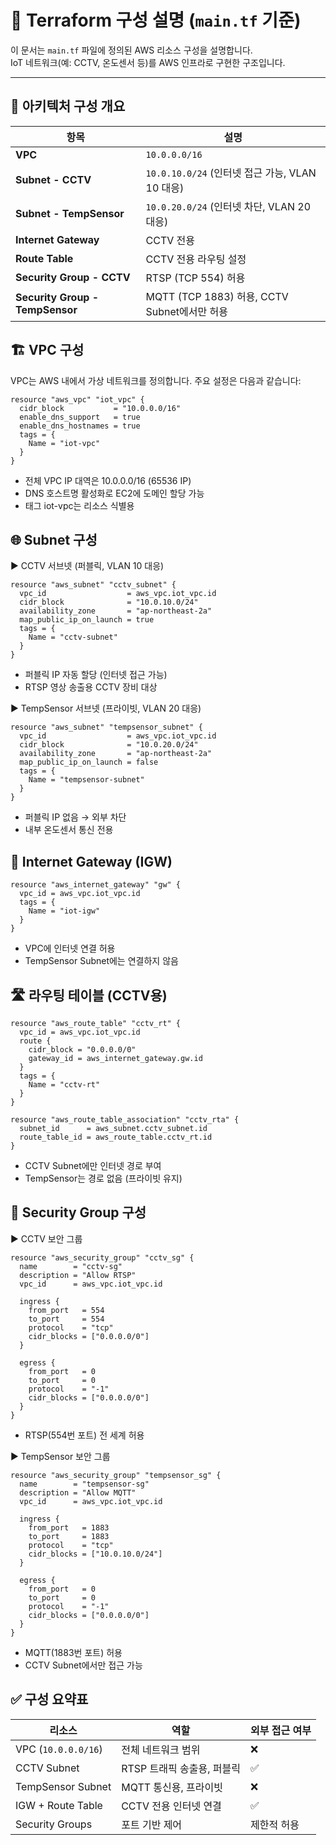 # 📘 Terraform 구성 설명 (`main.tf` 기준)

이 문서는 `main.tf` 파일에 정의된 AWS 리소스 구성을 설명합니다.  
IoT 네트워크(예: CCTV, 온도센서 등)를 AWS 인프라로 구현한 구조입니다.

---

## 📐 아키텍처 구성 개요

| 항목                     | 설명                                                                 |
|--------------------------|----------------------------------------------------------------------|
| **VPC**                  | `10.0.0.0/16`                                                        |
| **Subnet - CCTV**        | `10.0.10.0/24` (인터넷 접근 가능, VLAN 10 대응)                    |
| **Subnet - TempSensor**  | `10.0.20.0/24` (인터넷 차단, VLAN 20 대응)                         |
| **Internet Gateway**     | CCTV 전용                                                            |
| **Route Table**          | CCTV 전용 라우팅 설정                                               |
| **Security Group - CCTV**| RTSP (TCP 554) 허용                                                  |
| **Security Group - TempSensor** | MQTT (TCP 1883) 허용, CCTV Subnet에서만 허용             |


## 🏗️ VPC 구성

VPC는 AWS 내에서 가상 네트워크를 정의합니다. 주요 설정은 다음과 같습니다:

```hcl
resource "aws_vpc" "iot_vpc" {
  cidr_block           = "10.0.0.0/16"
  enable_dns_support   = true
  enable_dns_hostnames = true
  tags = {
    Name = "iot-vpc"
  }
}
```

- 전체 VPC IP 대역은 10.0.0.0/16 (65536 IP)
- DNS 호스트명 활성화로 EC2에 도메인 할당 가능
- 태그 iot-vpc는 리소스 식별용

## 🌐 Subnet 구성

▶ CCTV 서브넷 (퍼블릭, VLAN 10 대응)
```hcl
resource "aws_subnet" "cctv_subnet" {
  vpc_id                  = aws_vpc.iot_vpc.id
  cidr_block              = "10.0.10.0/24"
  availability_zone       = "ap-northeast-2a"
  map_public_ip_on_launch = true
  tags = {
    Name = "cctv-subnet"
  }
}
```

- 퍼블릭 IP 자동 할당 (인터넷 접근 가능)
- RTSP 영상 송출용 CCTV 장비 대상

▶ TempSensor 서브넷 (프라이빗, VLAN 20 대응)
```hcl
resource "aws_subnet" "tempsensor_subnet" {
  vpc_id                  = aws_vpc.iot_vpc.id
  cidr_block              = "10.0.20.0/24"
  availability_zone       = "ap-northeast-2a"
  map_public_ip_on_launch = false
  tags = {
    Name = "tempsensor-subnet"
  }
}
```

- 퍼블릭 IP 없음 → 외부 차단
- 내부 온도센서 통신 전용

## 🚪 Internet Gateway (IGW)
```hcl
resource "aws_internet_gateway" "gw" {
  vpc_id = aws_vpc.iot_vpc.id
  tags = {
    Name = "iot-igw"
  }
}
```
- VPC에 인터넷 연결 허용
- TempSensor Subnet에는 연결하지 않음

## 🛣️ 라우팅 테이블 (CCTV용)
```hcl
resource "aws_route_table" "cctv_rt" {
  vpc_id = aws_vpc.iot_vpc.id
  route {
    cidr_block = "0.0.0.0/0"
    gateway_id = aws_internet_gateway.gw.id
  }
  tags = {
    Name = "cctv-rt"
  }
}

resource "aws_route_table_association" "cctv_rta" {
  subnet_id      = aws_subnet.cctv_subnet.id
  route_table_id = aws_route_table.cctv_rt.id
}
```
- CCTV Subnet에만 인터넷 경로 부여
- TempSensor는 경로 없음 (프라이빗 유지)

## 🔐 Security Group 구성
▶ CCTV 보안 그룹
```hcl
resource "aws_security_group" "cctv_sg" {
  name        = "cctv-sg"
  description = "Allow RTSP"
  vpc_id      = aws_vpc.iot_vpc.id

  ingress {
    from_port   = 554
    to_port     = 554
    protocol    = "tcp"
    cidr_blocks = ["0.0.0.0/0"]
  }

  egress {
    from_port   = 0
    to_port     = 0
    protocol    = "-1"
    cidr_blocks = ["0.0.0.0/0"]
  }
}
```
- RTSP(554번 포트) 전 세계 허용

▶ TempSensor 보안 그룹
```hcl
resource "aws_security_group" "tempsensor_sg" {
  name        = "tempsensor-sg"
  description = "Allow MQTT"
  vpc_id      = aws_vpc.iot_vpc.id

  ingress {
    from_port   = 1883
    to_port     = 1883
    protocol    = "tcp"
    cidr_blocks = ["10.0.10.0/24"]
  }

  egress {
    from_port   = 0
    to_port     = 0
    protocol    = "-1"
    cidr_blocks = ["0.0.0.0/0"]
  }
}

```
- MQTT(1883번 포트) 허용
- CCTV Subnet에서만 접근 가능

## ✅ 구성 요약표

| 리소스                | 역할                           | 외부 접근 여부 |
|-----------------------|--------------------------------|----------------|
| VPC (`10.0.0.0/16`)   | 전체 네트워크 범위             | ❌             |
| CCTV Subnet           | RTSP 트래픽 송출용, 퍼블릭     | ✅             |
| TempSensor Subnet     | MQTT 통신용, 프라이빗          | ❌             |
| IGW + Route Table     | CCTV 전용 인터넷 연결          | ✅             |
| Security Groups       | 포트 기반 제어                 | 제한적 허용    |
